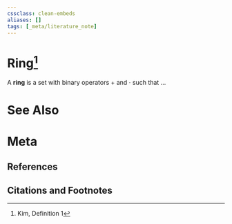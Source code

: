 ```yaml
---
cssclass: clean-embeds
aliases: []
tags: [_meta/literature_note]
---
```

# Ring[^1]

A **ring** is a set with binary operators $+$ and $\cdot$ such that ...

# See Also

# Meta
## References

## Citations and Footnotes
[^1]: Kim, Definition 1